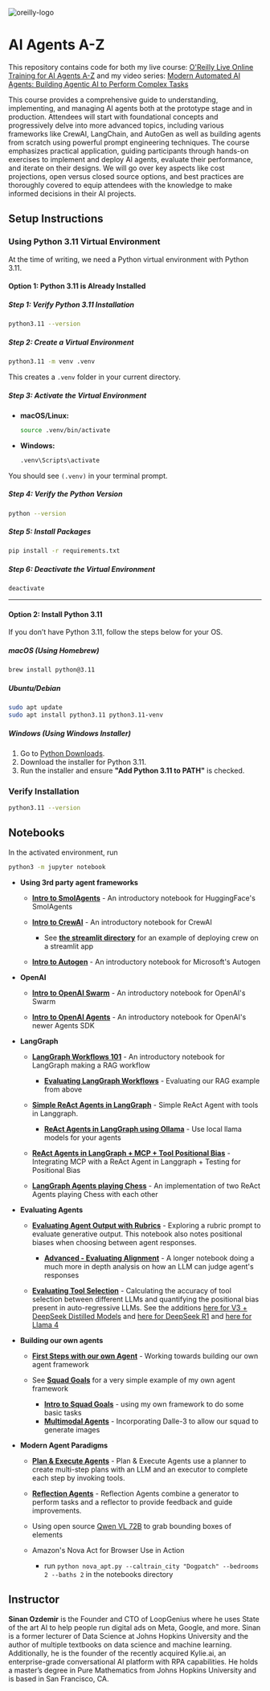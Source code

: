 ![oreilly-logo](images/oreilly.png)

# AI Agents A-Z

This repository contains code for both my live course: [O'Reilly Live Online Training for AI Agents A-Z](https://learning.oreilly.com/live-events/ai-agents-a-z/0642572007604) and my video series: [Modern Automated AI Agents: Building Agentic AI to Perform Complex Tasks
](https://learning.oreilly.com/course/modern-automated-ai/9780135414965/)

This course provides a comprehensive guide to understanding, implementing, and managing AI agents both at the prototype stage and in production. Attendees will start with foundational concepts and progressively delve into more advanced topics, including various frameworks like CrewAI, LangChain, and AutoGen as well as building agents from scratch using powerful prompt engineering techniques. The course emphasizes practical application, guiding participants through hands-on exercises to implement and deploy AI agents, evaluate their performance, and iterate on their designs. We will go over key aspects like cost projections, open versus closed source options, and best practices are thoroughly covered to equip attendees with the knowledge to make informed decisions in their AI projects.


## Setup Instructions


### Using Python 3.11 Virtual Environment

At the time of writing, we need a Python virtual environment with Python 3.11.

#### Option 1: Python 3.11 is Already Installed

##### Step 1: Verify Python 3.11 Installation

```bash
python3.11 --version
```

##### Step 2: Create a Virtual Environment

```bash
python3.11 -m venv .venv
```

This creates a `.venv` folder in your current directory.

##### Step 3: Activate the Virtual Environment

- **macOS/Linux:**
  
  ```bash
  source .venv/bin/activate
  ```

- **Windows:**
  
  ```cmd
  .venv\Scripts\activate
  ```

You should see `(.venv)` in your terminal prompt.

##### Step 4: Verify the Python Version

```bash
python --version
```

##### Step 5: Install Packages

```bash
pip install -r requirements.txt
```

##### Step 6: Deactivate the Virtual Environment

```bash
deactivate
```

---

#### Option 2: Install Python 3.11

If you don’t have Python 3.11, follow the steps below for your OS.

##### **macOS (Using Homebrew)**

```bash
brew install python@3.11
```

##### **Ubuntu/Debian**

```bash
sudo apt update
sudo apt install python3.11 python3.11-venv
```

##### **Windows (Using Windows Installer)**

1. Go to [Python Downloads](https://www.python.org/downloads/release/python-3110/).
2. Download the installer for Python 3.11.
3. Run the installer and ensure **"Add Python 3.11 to PATH"** is checked.

### Verify Installation

```bash
python3.11 --version
```

## Notebooks

In the activated environment, run

```bash
python3 -m jupyter notebook
```

- **Using 3rd party agent frameworks**

	- **[Intro to SmolAgents](notebooks/SmolAgents.ipynb)** - An introductory notebook for HuggingFace's SmolAgents
	
	- **[Intro to CrewAI](notebooks/CrewAI_Hello_World.ipynb)** - An introductory notebook for CrewAI

		- See **[the streamlit directory](./streamlit)** for an example of deploying crew on a streamlit app
	
	- **[Intro to Autogen](notebooks/Autogen_HelloWorld.ipynb)** - An introductory notebook for Microsoft's Autogen
	
- **OpenAI**

	- **[Intro to OpenAI Swarm](notebooks/Swarm_Hello_World.ipynb)** - An introductory notebook for OpenAI's Swarm
	
	- **[Intro to OpenAI Agents](notebooks/OpenAI%20Agents.ipynb)** - An introductory notebook for OpenAI's newer Agents SDK

- **LangGraph**
	

	- **[LangGraph Workflows 101](notebooks/LangGraph_Hello_World.ipynb)** - An introductory notebook for LangGraph making a RAG workflow
		
		-  **[Evaluating LangGraph Workflows](notebooks/LangGraph_Workfow_Eval.ipynb)** - Evaluating our RAG example from above

	-  **[Simple ReAct Agents in LangGraph](notebooks/LangGraph_React.ipynb)** - Simple ReAct Agent with tools in Langgraph.

		-  **[ReAct Agents in LangGraph using Ollama](notebooks/LangGraph_React_Local_LLMs.ipynb)** - Use local llama models for your agents

	-  **[ReAct Agents in LangGraph + MCP + Tool Positional Bias](notebooks/LangGraph_React%20-%20MCP%20+%20Tool%20Selection.ipynb)** - Integrating MCP with a ReAct Agent in Langgraph + Testing for Positional Bias

	- **[LangGraph Agents playing Chess](https://colab.research.google.com/drive/1NMb4H8q-N0ZgEdaiDd6qUaBLD21yLejD?usp=sharing)** - An implementation of two ReAct Agents playing Chess with each other

- **Evaluating Agents**

	- **[Evaluating Agent Output with Rubrics](notebooks/Evaluating_LLMs_with_Rubrics.ipynb)** - Exploring a rubric prompt to evaluate generative output. This notebook also notes positional biases when choosing between agent responses.

		- **[Advanced - Evaluating Alignment](notebooks/evaluating_alignment.ipynb)** - A longer notebook doing a much more in depth analysis on how an LLM can judge agent's responses

 	- **[Evaluating Tool Selection](notebooks/agent_positional_bias_tools.ipynb)** - Calculating the accuracy of tool selection between different LLMs and quantifying the positional bias present in auto-regressive LLMs. See the additions [here for V3 + DeepSeek Distilled Models](notebooks/agent_positional_bias_tools%20-%20DEEPSEEK%20edition.ipynb) and [here for DeepSeek R1](notebooks/agent_positional_bias_tools%20-%20DEEPSEEK%20R1.ipynb) and [here for Llama 4](notebooks/agent_positional_bias_tools%20-%20Llama%204.ipynb)


- **Building our own agents**
	
	- **[First Steps with our own Agent](https://colab.research.google.com/drive/14jAlW2E7ya_aS1M6eUsuHciC1WvLfIif?usp=sharing)** - Working towards building our own agent framework
	
	- See **[Squad Goals](https://github.com/sinanuozdemir/squad-goals)** for a very simple example of my own agent framework
	
		- **[Intro to Squad Goals](notebooks/SquadGoals_Hello_World.ipynb)** - using my own framework to do some basic tasks
		- **[Multimodal Agents](notebooks/squad_visual_agent.ipynb)** - Incorporating Dalle-3 to allow our squad to generate images


- **Modern Agent Paradigms**
	
	-  **[Plan & Execute Agents](notebooks/LangGraph_Plan_Execute.ipynb)** - Plan & Execute Agents use a planner to create multi-step plans with an LLM and an executor to complete each step by invoking tools.

	-  **[Reflection Agents](notebooks/LangGraph_Reflect.ipynb)** - Reflection Agents combine a generator to perform tasks and a reflector to provide feedback and guide improvements.
  
 	-  Using open source [Qwen VL 72B](https://colab.research.google.com/drive/1TYqAtnk1m_gLpCF5KY8WaNNOkfcYuBsy?usp=sharing) to grab bounding boxes of elements
  
  	-  Amazon's Nova Act for Browser Use in Action
  		-   run `python nova_apt.py --caltrain_city "Dogpatch" --bedrooms 2 --baths 2` in the notebooks directory

## Instructor

**Sinan Ozdemir** is the Founder and CTO of LoopGenius where he uses State of the art AI to help people run digital ads on Meta, Google, and more. Sinan is a former lecturer of Data Science at Johns Hopkins University and the author of multiple textbooks on data science and machine learning. Additionally, he is the founder of the recently acquired Kylie.ai, an enterprise-grade conversational AI platform with RPA capabilities. He holds a master’s degree in Pure Mathematics from Johns Hopkins University and is based in San Francisco, CA.

